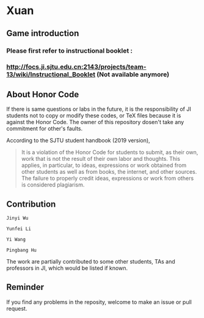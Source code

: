 # Xuan

## Game introduction

### 	Please first refer to instructional booklet :

### 	http://focs.ji.sjtu.edu.cn:2143/projects/team-13/wiki/Instructional_Booklet (Not available anymore)

## About Honor Code

If there is same questions or labs in the future, it is the responsibility of JI students not to copy or modify these codes, or TeX files because it is against the Honor Code. The owner of this repository dosen't take any commitment for other's faults.

According to the SJTU student handbook (2019 version),

> It is a violation of the Honor Code for students to submit, as their own, work that is not the result of their own labor and thoughts. This applies, in particular, to ideas, expressions or work obtained from other students as well as from books, the internet, and other sources. The failure to properly credit ideas, expressions or work from others is considered plagiarism.

## Contribution

	Jinyi Wu
	
	Yunfei Li
	
	Yi Wang
	
	Pingbang Hu

The work are partially contributed to some other students, TAs and professors in JI, which would be listed if known.

## Reminder

If you find any problems in the reposity, welcome to make an issue or pull request.

